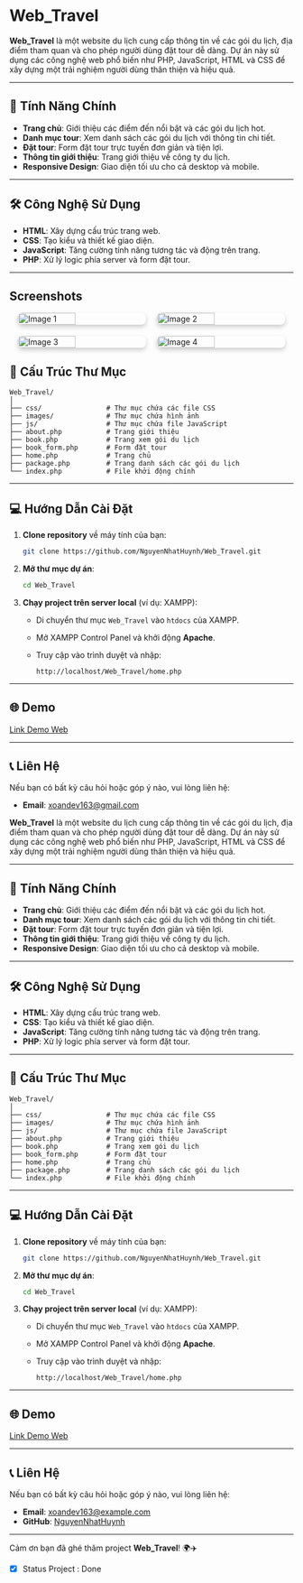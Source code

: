 # Web_Travel

**Web_Travel** là một website du lịch cung cấp thông tin về các gói du lịch, địa điểm tham quan và cho phép người dùng đặt tour dễ dàng. Dự án này sử dụng các công nghệ web phổ biến như PHP, JavaScript, HTML và CSS để xây dựng một trải nghiệm người dùng thân thiện và hiệu quả.

---

## 🚀 Tính Năng Chính

- **Trang chủ**: Giới thiệu các điểm đến nổi bật và các gói du lịch hot.
- **Danh mục tour**: Xem danh sách các gói du lịch với thông tin chi tiết.
- **Đặt tour**: Form đặt tour trực tuyến đơn giản và tiện lợi.
- **Thông tin giới thiệu**: Trang giới thiệu về công ty du lịch.
- **Responsive Design**: Giao diện tối ưu cho cả desktop và mobile.

---

## 🛠️ Công Nghệ Sử Dụng

- **HTML**: Xây dựng cấu trúc trang web.
- **CSS**: Tạo kiểu và thiết kế giao diện.
- **JavaScript**: Tăng cường tính năng tương tác và động trên trang.
- **PHP**: Xử lý logic phía server và form đặt tour.

---


## Screenshots
<div style="display: flex; flex-wrap: wrap; gap: 20px; justify-content: center;">
    <img src="https://imgur.com/pspUvJB.png" alt="Image 1" style="width: 45%; height: auto; object-fit: cover; border-radius: 8px; box-shadow: 0 4px 8px rgba(0, 0, 0, 0.2);">
    <img src="https://imgur.com/md0K2pL.png" alt="Image 2" style="width: 45%; height: auto; object-fit: cover; border-radius: 8px; box-shadow: 0 4px 8px rgba(0, 0, 0, 0.2);">
    <img src="https://imgur.com/7QguBoi.png" alt="Image 3" style="width: 45%; height: auto; object-fit: cover; border-radius: 8px; box-shadow: 0 4px 8px rgba(0, 0, 0, 0.2);">
      <img src="https://imgur.com/EYVgpUo.png" alt="Image 4" style="width: 45%; height: auto; object-fit: cover; border-radius: 8px; box-shadow: 0 4px 8px rgba(0, 0, 0, 0.2);">
</div>

## 📂 Cấu Trúc Thư Mục

```
Web_Travel/
│
├── css/                # Thư mục chứa các file CSS
├── images/             # Thư mục chứa hình ảnh
├── js/                 # Thư mục chứa file JavaScript
├── about.php           # Trang giới thiệu
├── book.php            # Trang xem gói du lịch
├── book_form.php       # Form đặt tour
├── home.php            # Trang chủ
├── package.php         # Trang danh sách các gói du lịch
└── index.php           # File khởi động chính
```

---

## 💻 Hướng Dẫn Cài Đặt

1. **Clone repository** về máy tính của bạn:

   ```bash
   git clone https://github.com/NguyenNhatHuynh/Web_Travel.git
   ```

2. **Mở thư mục dự án**:

   ```bash
   cd Web_Travel
   ```

3. **Chạy project trên server local** (ví dụ: XAMPP):

   - Di chuyển thư mục `Web_Travel` vào `htdocs` của XAMPP.
   - Mở XAMPP Control Panel và khởi động **Apache**.
   - Truy cập vào trình duyệt và nhập:

     ```
     http://localhost/Web_Travel/home.php
     ```

---

## 🌐 Demo

[Link Demo Web](https://webtravel-production.up.railway.app/)

---

## 📞 Liên Hệ

Nếu bạn có bất kỳ câu hỏi hoặc góp ý nào, vui lòng liên hệ:

- **Email**: [xoandev163@gmail.com](mailto:xoandev163@gmail.com)

**Web_Travel** là một website du lịch cung cấp thông tin về các gói du lịch, địa điểm tham quan và cho phép người dùng đặt tour dễ dàng. Dự án này sử dụng các công nghệ web phổ biến như PHP, JavaScript, HTML và CSS để xây dựng một trải nghiệm người dùng thân thiện và hiệu quả.

---

## 🚀 Tính Năng Chính

- **Trang chủ**: Giới thiệu các điểm đến nổi bật và các gói du lịch hot.
- **Danh mục tour**: Xem danh sách các gói du lịch với thông tin chi tiết.
- **Đặt tour**: Form đặt tour trực tuyến đơn giản và tiện lợi.
- **Thông tin giới thiệu**: Trang giới thiệu về công ty du lịch.
- **Responsive Design**: Giao diện tối ưu cho cả desktop và mobile.

---

## 🛠️ Công Nghệ Sử Dụng

- **HTML**: Xây dựng cấu trúc trang web.
- **CSS**: Tạo kiểu và thiết kế giao diện.
- **JavaScript**: Tăng cường tính năng tương tác và động trên trang.
- **PHP**: Xử lý logic phía server và form đặt tour.

---

## 📂 Cấu Trúc Thư Mục

```
Web_Travel/
│
├── css/                # Thư mục chứa các file CSS
├── images/             # Thư mục chứa hình ảnh
├── js/                 # Thư mục chứa file JavaScript
├── about.php           # Trang giới thiệu
├── book.php            # Trang xem gói du lịch
├── book_form.php       # Form đặt tour
├── home.php            # Trang chủ
├── package.php         # Trang danh sách các gói du lịch
└── index.php           # File khởi động chính
```

---

## 💻 Hướng Dẫn Cài Đặt

1. **Clone repository** về máy tính của bạn:

   ```bash
   git clone https://github.com/NguyenNhatHuynh/Web_Travel.git
   ```

2. **Mở thư mục dự án**:

   ```bash
   cd Web_Travel
   ```

3. **Chạy project trên server local** (ví dụ: XAMPP):

   - Di chuyển thư mục `Web_Travel` vào `htdocs` của XAMPP.
   - Mở XAMPP Control Panel và khởi động **Apache**.
   - Truy cập vào trình duyệt và nhập:

     ```
     http://localhost/Web_Travel/home.php
     ```

---

## 🌐 Demo

[Link Demo Web](https://webtravel-production.up.railway.app/)

---

## 📞 Liên Hệ

Nếu bạn có bất kỳ câu hỏi hoặc góp ý nào, vui lòng liên hệ:

- **Email**: [xoandev163@example.com](mailto:xoandev163@example.com)
- **GitHub**: [NguyenNhatHuynh](https://github.com/NguyenNhatHuynh)

---

Cảm ơn bạn đã ghé thăm project **Web_Travel**! 🌍✈️

- [x] Status Project : Done
